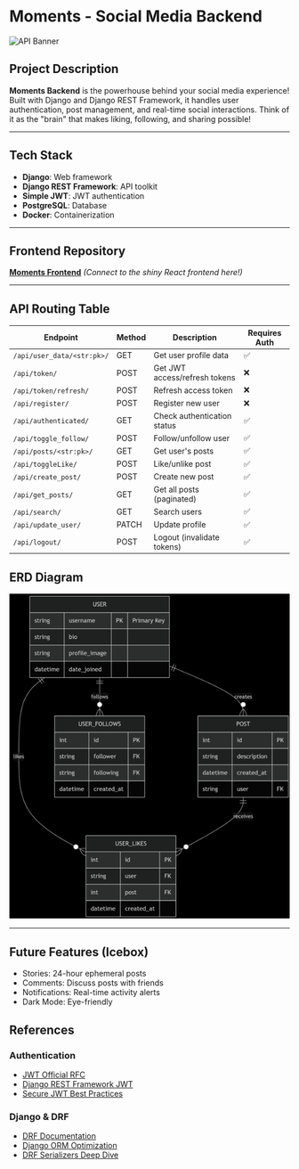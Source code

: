 
#  Moments - Social Media Backend  

![API Banner](https://media3.giphy.com/media/v1.Y2lkPTc5MGI3NjExMXlnZ2g5YmozcDF3OHFkZHpsNHVibWlsOGg5dmptNHhmbzBuOHduNCZlcD12MV9pbnRlcm5hbF9naWZfYnlfaWQmY3Q9Zw/ZVik7pBtu9dNS/giphy.gif)

##  Project Description
**Moments Backend** is the powerhouse behind your social media experience! Built with Django and Django REST Framework, it handles user authentication, post management, and real-time social interactions. Think of it as the "brain" that makes liking, following, and sharing possible!

----
##  Tech Stack

- **Django**: Web framework
- **Django REST Framework**: API toolkit
- **Simple JWT**: JWT authentication
- **PostgreSQL**: Database
- **Docker**: Containerization


---

## Frontend Repository
 **[Moments Frontend](https://git.generalassemb.ly/maysahabbash92/social-media-frontend.git)** 
*(Connect to the shiny React frontend here!)*

---







##  API Routing Table

| Endpoint | Method | Description | Requires Auth |
|----------|--------|-------------|---------------|
| `/api/user_data/<str:pk>/` | GET | Get user profile data | ✅ |
| `/api/token/` | POST | Get JWT access/refresh tokens | ❌ |
| `/api/token/refresh/` | POST | Refresh access token | ❌ |
| `/api/register/` | POST | Register new user | ❌ |
| `/api/authenticated/` | GET | Check authentication status | ✅ |
| `/api/toggle_follow/` | POST | Follow/unfollow user | ✅ |
| `/api/posts/<str:pk>/` | GET | Get user's posts | ✅ |
| `/api/toggleLike/` | POST | Like/unlike post | ✅ |
| `/api/create_post/` | POST | Create new post | ✅ |
| `/api/get_posts/` | GET | Get all posts (paginated) | ✅ |
| `/api/search/` | GET | Search users | ✅ |
| `/api/update_user/` | PATCH | Update profile | ✅ |
| `/api/logout/` | POST | Logout (invalidate tokens) | ✅ |









## ERD Diagram



![alt text](image.png)

---

##  Future Features (Icebox)
- Stories: 24-hour ephemeral posts
- Comments: Discuss posts with friends
- Notifications: Real-time activity alerts
- Dark Mode: Eye-friendly 


## References 

###  Authentication
- [JWT Official RFC](https://datatracker.ietf.org/doc/html/rfc7519)
- [Django REST Framework JWT](https://django-rest-framework-simplejwt.readthedocs.io/)
- [Secure JWT Best Practices](https://auth0.com/blog/a-look-at-the-latest-draft-for-jwt-bcp/)

###  Django & DRF
- [DRF Documentation](https://www.django-rest-framework.org/)
- [Django ORM Optimization](https://docs.djangoproject.com/en/stable/topics/db/optimization/)
- [DRF Serializers Deep Dive](https://www.django-rest-framework.org/api-guide/serializers/)


